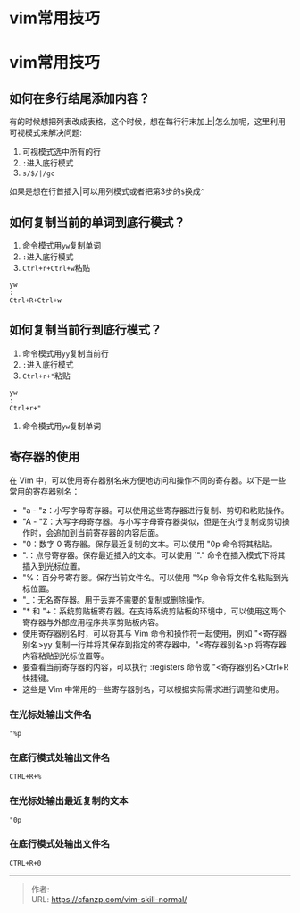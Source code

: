 # vim常用技巧


<!--more-->
# vim常用技巧
## 如何在多行结尾添加内容？
有的时候想把列表改成表格，这个时候，想在每行行末加上|怎么加呢，这里利用可视模式来解决问题:
1. 可视模式选中所有的行
2. `:`进入底行模式
3. `s/$/|/gc`

如果是想在行首插入|可以用列模式或者把第3步的`$`换成`^`

## 如何复制当前的单词到底行模式？
1. 命令模式用`yw`复制单词
2. `:`进入底行模式
3.  `Ctrl+r+Ctrl+w`粘贴
```
yw
:
Ctrl+R+Ctrl+w
```


## 如何复制当前行到底行模式？
1. 命令模式用`yy`复制当前行
2. `:`进入底行模式
3.  `Ctrl+r+"`粘贴
```
yw
:
Ctrl+r+"
```

1. 命令模式用`yw`复制单词

## 寄存器的使用
在 Vim 中，可以使用寄存器别名来方便地访问和操作不同的寄存器。以下是一些常用的寄存器别名：
- "a - "z：小写字母寄存器。可以使用这些寄存器进行复制、剪切和粘贴操作。
- "A - "Z：大写字母寄存器。与小写字母寄存器类似，但是在执行复制或剪切操作时，会追加到当前寄存器的内容后面。
- "0：数字 0 寄存器。保存最近复制的文本。可以使用 "0p 命令将其粘贴。
- ".：点号寄存器。保存最近插入的文本。可以使用 `"." 命令在插入模式下将其插入到光标位置。
- "%：百分号寄存器。保存当前文件名。可以使用 "%p 命令将文件名粘贴到光标位置。
- "_：无名寄存器。用于丢弃不需要的复制或删除操作。
- "* 和 "+：系统剪贴板寄存器。在支持系统剪贴板的环境中，可以使用这两个寄存器与外部应用程序共享剪贴板内容。
- 使用寄存器别名时，可以将其与 Vim 命令和操作符一起使用，例如 "<寄存器别名>yy 复制一行并将其保存到指定的寄存器中，"<寄存器别名>p 将寄存器内容粘贴到光标位置等。
- 要查看当前寄存器的内容，可以执行 :registers 命令或 "<寄存器别名>Ctrl+R 快捷键。
- 这些是 Vim 中常用的一些寄存器别名，可以根据实际需求进行调整和使用。

### 在光标处输出文件名
```
"%p
```

### 在底行模式处输出文件名
```
CTRL+R+%
```

### 在光标处输出最近复制的文本
```
"0p
```

### 在底行模式处输出文件名
```
CTRL+R+0
```




---

> 作者:   
> URL: https://cfanzp.com/vim-skill-normal/  

